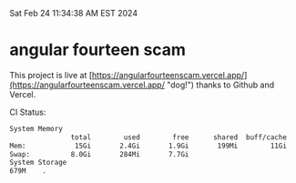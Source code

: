 Sat Feb 24 11:34:38 AM EST 2024

# angular fourteen scam


This project is live at [https://angularfourteenscam.vercel.app/](https://angularfourteenscam.vercel.app/ "dog!") thanks to Github and Vercel.

CI Status: 

```bash
System Memory
               total        used        free      shared  buff/cache   available
Mem:            15Gi       2.4Gi       1.9Gi       199Mi        11Gi        12Gi
Swap:          8.0Gi       284Mi       7.7Gi
System Storage
679M	.
```
```bash
